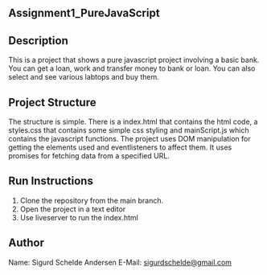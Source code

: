 ## Assignment1_PureJavaScript


## Description
This is a project that shows a pure javascript project involving a basic bank. 
You can get a loan, work and transfer money to bank or loan. You can also select and see various labtops and buy them.


## Project Structure 
The structure is simple. There is a index.html that contains the html code, a styles.css that contains some simple css styling and mainScript.js which contains the javascript functions. 
The project uses DOM manipulation for getting the elements used and eventlisteners to affect them. It uses promises for fetching data from a specified URL. 

## Run Instructions 
1. Clone the repository from the main branch.
2. Open the project in a text editor
3. Use liveserver to run the index.html



## Author
Name: Sigurd Schelde Andersen
E-Mail: sigurdschelde@gmail.com

